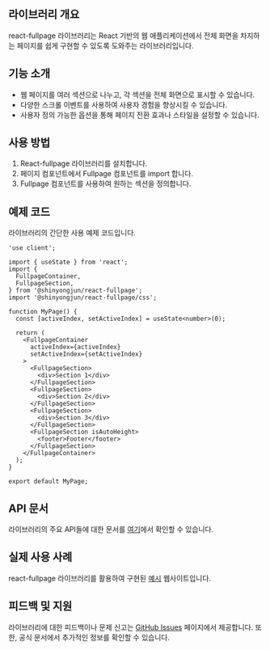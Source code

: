 ## 라이브러리 개요

react-fullpage 라이브러리는 React 기반의 웹 애플리케이션에서 전체 화면을 차지하는 페이지를 쉽게 구현할 수 있도록 도와주는 라이브러리입니다.

## 기능 소개

- 웹 페이지를 여러 섹션으로 나누고, 각 섹션을 전체 화면으로 표시할 수 있습니다.
- 다양한 스크롤 이벤트를 사용하여 사용자 경험을 향상시킬 수 있습니다.
- 사용자 정의 가능한 옵션을 통해 페이지 전환 효과나 스타일을 설정할 수 있습니다.

## 사용 방법

1. React-fullpage 라이브러리를 설치합니다.
2. 페이지 컴포넌트에서 Fullpage 컴포넌트를 import 합니다.
3. Fullpage 컴포넌트를 사용하여 원하는 섹션을 정의합니다.

## 예제 코드

라이브러리의 간단한 사용 예제 코드입니다.

```tsx
'use client';

import { useState } from 'react';
import {
  FullpageContainer,
  FullpageSection,
} from '@shinyongjun/react-fullpage';
import '@shinyongjun/react-fullpage/css';

function MyPage() {
  const [activeIndex, setActiveIndex] = useState<number>(0);

  return (
    <FullpageContainer
      activeIndex={activeIndex}
      setActiveIndex={setActiveIndex}
    >
      <FullpageSection>
        <div>Section 1</div>
      </FullpageSection>
      <FullpageSection>
        <div>Section 2</div>
      </FullpageSection>
      <FullpageSection>
        <div>Section 3</div>
      </FullpageSection>
      <FullpageSection isAutoHeight>
        <footer>Footer</footer>
      </FullpageSection>
    </FullpageContainer>
  );
}

export default MyPage;
```

## API 문서

라이브러리의 주요 API들에 대한 문서를 [여기](https://shinyongjun.gitbook.io/react-fullpage/)에서 확인할 수 있습니다.

## 실제 사용 사례

react-fullpage 라이브러리를 활용하여 구현된 [예시](https://shinyongjun.vercel.app/library/react-fullpage) 웹사이트입니다.

## 피드백 및 지원

라이브러리에 대한 피드백이나 문제 신고는 [GitHub Issues](https://github.com/shinyj1991/react-fullpage/issues) 페이지에서 제공합니다. 또한, 공식 문서에서 추가적인 정보를 확인할 수 있습니다.

